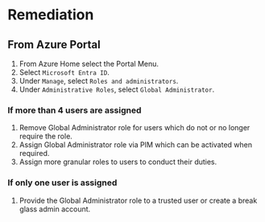 # Remediation

## From Azure Portal

1. From Azure Home select the Portal Menu.
2. Select `Microsoft Entra ID`.
3. Under `Manage`, select `Roles and administrators`.
4. Under `Administrative Roles`, select `Global Administrator`.

### If more than 4 users are assigned

1. Remove Global Administrator role for users which do not or no longer require the role.
2. Assign Global Administrator role via PIM which can be activated when required.
3. Assign more granular roles to users to conduct their duties.

### If only one user is assigned

1. Provide the Global Administrator role to a trusted user or create a break glass admin account.

